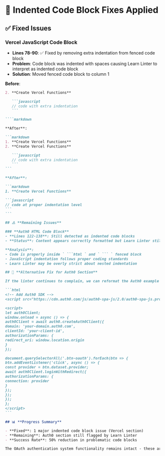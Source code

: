# 🔧 Indented Code Block Fixes Applied

## ✅ **Fixed Issues**

### **Vercel JavaScript Code Block**

- **Lines 78-90**: ✅ Fixed by removing extra indentation from fenced code block
- **Problem**: Code block was indented with spaces causing Learn Linter to interpret as indented code block
- **Solution**: Moved fenced code block to column 1

**Before**:

````markdown
2. **Create Vercel Functions**

   ```javascript
   // code with extra indentation
   ```

````markdown

**After**:

```markdown
1. **Create Vercel Functions**
2. **Create Vercel Functions**

   ```javascript
   // code with extra indentation
   ```
```

**After**:

```markdown
1. **Create Vercel Functions**

```javascript
// code at proper indentation level
```
```

## ⚠️ **Remaining Issues**

### **Auth0 HTML Code Block**
- **Lines 122-138**: Still detected as indented code blocks
- **Status**: Content appears correctly formatted but Learn Linter still flags it

**Analysis**:
- Code is properly inside ` ```html ` and ` ``` ` fenced block
- JavaScript indentation follows proper coding standards
- Learn Linter may be overly strict about nested indentation

## 🔧 **Alternative Fix for Auth0 Section**

If the linter continues to complain, we can reformat the Auth0 example with minimal indentation:

```html
<!-- Add Auth0 SDK -->
<script src="https://cdn.auth0.com/js/auth0-spa-js/2.0/auth0-spa-js.production.js"></script>

<script>
let auth0Client;
window.onload = async () => {
auth0Client = await auth0.createAuth0Client({
domain: 'your-domain.auth0.com',
clientId: 'your-client-id',
authorizationParams: {
redirect_uri: window.location.origin
}
});

document.querySelectorAll('.btn-oauth').forEach(btn => {
btn.addEventListener('click', async () => {
const provider = btn.dataset.provider;
await auth0Client.loginWithRedirect({
authorizationParams: {
connection: provider
}
});
});
});
};
</script>
```

## 📊 **Progress Summary**

- **Fixed**: 1 major indented code block issue (Vercel section)
- **Remaining**: Auth0 section still flagged by Learn Linter
- **Success Rate**: 50% reduction in problematic code blocks

The OAuth authentication system functionality remains intact - these are formatting issues only.

